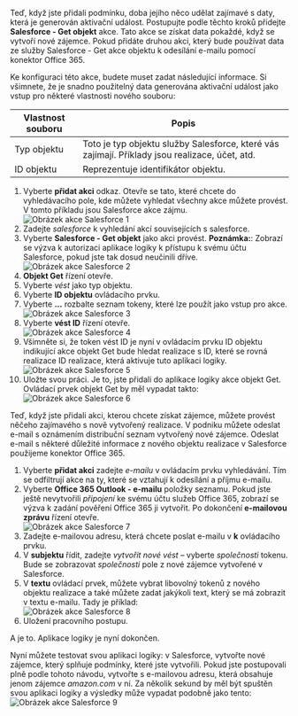 Teď, když jste přidali podmínku, doba jejího něco udělat zajímavé s daty, která je generován aktivační událost. Postupujte podle těchto kroků přidejte **Salesforce - Get objekt** akce. Tato akce se získat data pokaždé, když se vytvoří nové zájemce. Pokud přidáte druhou akci, který bude používat data ze služby Salesforce - Get akce objektu k odesílání e-mailu pomocí konektor Office 365.  

Ke konfiguraci této akce, budete muset zadat následující informace. Si všimnete, že je snadno použitelný data generována aktivační událost jako vstup pro některé vlastnosti nového souboru:

| Vlastnost souboru | Popis |
| --- | --- |
| Typ objektu |Toto je typ objektu služby Salesforce, které vás zajímají. Příklady jsou realizace, účet, atd. |
| ID objektu |Reprezentuje identifikátor objektu. |

1. Vyberte **přidat akci** odkaz. Otevře se tato, které chcete do vyhledávacího pole, kde můžete vyhledat všechny akce můžete provést. V tomto příkladu jsou Salesforce akce zájmu.      
   ![Obrázek akce Salesforce 1](./media/connectors-create-api-salesforce/action-1.png)  
2. Zadejte *salesforce* k vyhledání akcí souvisejících s salesforce.
3. Vyberte **Salesforce - Get objekt** jako akci provést.   **Poznámka:**: Zobrazí se výzva k autorizaci aplikace logiky k přístupu k svému účtu Salesforce, pokud jste tak dosud neučinili dříve.    
   ![Obrázek akce Salesforce 2](./media/connectors-create-api-salesforce/action-2.png)    
4. **Objekt Get** řízení otevře.  
5. Vyberte *vést* jako typ objektu.
6. Vyberte **ID objektu** ovládacího prvku.
7. Vyberte **...**  rozbalte seznam tokeny, které lze použít jako vstup pro akce.       
   ![Obrázek akce Salesforce 3](./media/connectors-create-api-salesforce/action-3.png)    
8. Vyberte **vést ID** řízení otevře.   
   ![Obrázek akce Salesforce 4](./media/connectors-create-api-salesforce/action-4.png)     
9. Všimněte si, že token vést ID je nyní v ovládacím prvku ID objektu indikující akce objekt Get bude hledat realizace s ID, které se rovná realizace ID realizace, která aktivuje tuto aplikaci logiky.  
   ![Obrázek akce Salesforce 5](./media/connectors-create-api-salesforce/action-5.png)  
10. Uložte svou práci. Je to, jste přidali do aplikace logiky akce objekt Get. Ovládací prvek objekt Get by měl vypadat takto:    
    ![Obrázek akce Salesforce 6](./media/connectors-create-api-salesforce/action-6.png)  

Teď, když jste přidali akci, kterou chcete získat zájemce, můžete provést něčeho zajímavého s nově vytvořený realizace. V podniku můžete odeslat e-mail s oznámením distribuční seznam vytvořený nové zájemce. Odeslat e-mail s některé důležité informace z nového objektu realizace v Salesforce použijeme konektor Office 365.  

1. Vyberte **přidat akci** zadejte *e-mailu* v ovládacím prvku vyhledávání. Tím se odfiltrují akce na ty, které se vztahují k odesílání a příjmu e-mailu.  
2. Vyberte **Office 365 Outlook - e-mailu** položky seznamu. Pokud jste ještě nevytvořili *připojení* ke svému účtu služeb Office 365, zobrazí se výzva k zadání pověření Office 365 ji vytvořit. Po dokončení **e-mailovou zprávu** řízení otevře.        
   ![Obrázek akce Salesforce 7](./media/connectors-create-api-salesforce/action-7.png)  
3. Zadejte e-mailovou adresu, která chcete poslat e-mailu v **k** ovládacího prvku.
4. V **subjektu** řídit, zadejte *vytvořit nové vést* – vyberte *společnosti* tokenu. Bude se zobrazovat *společnosti* pole z nové zájemce vytvořené v Salesforce.  
5. V **textu** ovládací prvek, můžete vybrat libovolný tokenů z nového objektu realizace a také můžete zadat jakýkoli text, který se má zobrazit v textu e-mailu. Tady je příklad:  
   ![Obrázek akce Salesforce 8](./media/connectors-create-api-salesforce/action-8.png)   
6. Uložení pracovního postupu.  

A je to. Aplikace logiky je nyní dokončen.  

Nyní můžete testovat svou aplikaci logiky: v Salesforce, vytvořte nové zájemce, který splňuje podmínky, které jste vytvořili.  Pokud jste postupovali plně podle tohoto návodu, vytvořte s e-mailovou adresu, která obsahuje jenom zájemce *amazon.com* v ní. Za několik sekund by měl být spuštěn svou aplikaci logiky a výsledky může vypadat podobně jako tento:  
![Obrázek akce Salesforce 9](./media/connectors-create-api-salesforce/action-9.png)  

